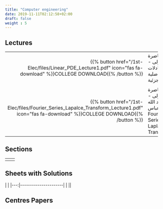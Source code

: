 ```yaml
---
title: "Computer engineering"
date: 2019-11-11T02:12:58+02:00
draft: false
weight : 5
---
```



## Lectures
|  | |
|---:|----------------------|
|{{% button href="/1st-Elec/files/Linear_PDE_Lecture1.pdf" icon="fas fa-download" %}}COLLEGE DOWNLOAD{{% /button %}} | المحاضرة الأولى - المعادلات التفاضلية الجزئية |
|  | |
|{{% button href="/1st-Elec/files/Fourier_Series_Lapalce_Transform_Lecture1.pdf" icon="fas fa-download" %}}COLLEGE DOWNLOAD{{% /button %}} | المحاضرة الأولى - د.عبد الله عباس -Fourier Series & Laplace Transform |
## Sections

|  | |
|---:|----------------------|
| || 

## Sheets with Solutions

  | |
|---:|----------------------|
| || 

## Centres Papers 

|  | |
|---:|----------------------|
